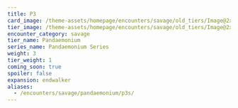 ```yaml
---
title: P3
card_image: /theme-assets/homepage/encounters/savage/old_tiers/Image@2x.png
tier_image: /theme-assets/homepage/encounters/savage/old_tiers/Image@2x.png
encounter_category: savage
tier_name: Pandaemonium
series_name: Pandaemonium Series
weight: 3
tier_weight: 1
coming_soon: true
spoiler: false
expansion: endwalker
aliases:
  - /encounters/savage/pandaemonium/p3s/
---
```


